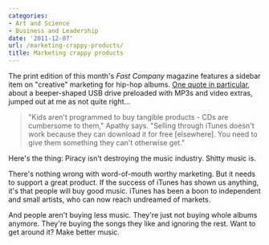 ```yaml
---
categories:
- Art and Science
- Business and Leadership
date: '2011-12-07'
url: /marketing-crappy-products/
title: Marketing crappy products
---
```


The print edition of this month's <em>Fast Company</em> magazine features a sidebar item on "creative" marketing for hip-hop albums. <a href="http://www.fastcompany.com/magazine/161/hip-hop-branding">One quote in particular</a>, about a beeper-shaped USB drive preloaded with MP3s and video extras, jumped out at me as not quite right...

<blockquote>"Kids aren't programmed to buy tangible products - CDs are cumbersome to them," Apathy says. "Selling through iTunes doesn't work because they can download it for free [elsewhere]. You need to give them something they can't otherwise get."</blockquote>

Here's the thing: Piracy isn't destroying the music industry. Shitty music is.

There's nothing wrong with word-of-mouth worthy marketing. But it needs to support a great product. If the success of iTunes has shown us anything, it's that people will buy good music. iTunes has been a boon to independent and small artists, who can now reach undreamed of markets.

And people aren't buying less music. They're just not buying whole albums anymore. They're buying the songs they like and ignoring the rest. Want to get around it? Make better music.